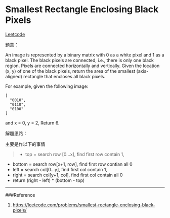 # Smallest Rectangle Enclosing Black Pixels

[Leetcode](https://leetcode.com/problems/smallest-rectangle-enclosing-black-pixels/)

題意：

An image is represented by a binary matrix with 0 as a white pixel and 1 as a black pixel. The black pixels are connected, i.e., there is only one black region. Pixels are connected horizontally and vertically. Given the location (x, y) of one of the black pixels, return the area of the smallest (axis-aligned) rectangle that encloses all black pixels.

For example, given the following image:
```
[
  "0010",
  "0110",
  "0100"
]
```
and x = 0, y = 2,
Return 6.



解題思路：

主要是作以下的事情

>- top = search row [0...x], find first row contain 1,
- bottom = search row[x+1, row], find first row contian all 0
- left = search col[0...y], find first col contain 1,
- right = search col[y+1, col], find first col contain all 0
- return (right - left) * (bottom - top)




---
###Reference
1. https://leetcode.com/problems/smallest-rectangle-enclosing-black-pixels/